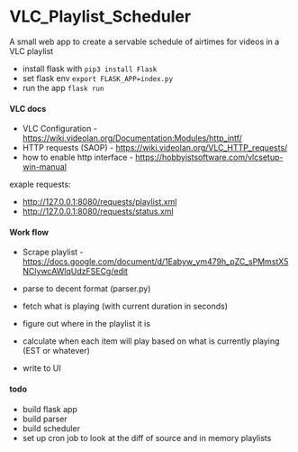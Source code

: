 # VLC_Playlist_Scheduler #
A small web app to create a servable schedule of airtimes for videos in a VLC playlist

* install flask with `pip3 install Flask`
* set flask env `export FLASK_APP=index.py`
* run the app `flask run`


#### VLC docs ####
* VLC Configuration - https://wiki.videolan.org/Documentation:Modules/http_intf/
* HTTP requests (SAOP) - https://wiki.videolan.org/VLC_HTTP_requests/
* how to enable http interface - https://hobbyistsoftware.com/vlcsetup-win-manual

exaple requests:
* http://127.0.0.1:8080/requests/playlist.xml
* http://127.0.0.1:8080/requests/status.xml

#### Work flow ####
* Scrape playlist - https://docs.google.com/document/d/1Eabyw_ym479h_pZC_sPMmstX5NClywcAWlqUdzFSECg/edit

* parse to decent format (parser.py)
* fetch what is playing (with current duration in seconds)
* figure out where in the playlist it is
* calculate when each item will play based on what is currently playing (EST or whatever)
* write to UI

#### todo ####
* build flask app
* build parser
* build scheduler
* set up cron job to look at the diff of source and in memory playlists
